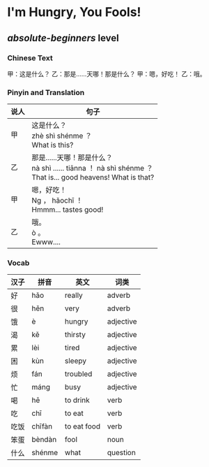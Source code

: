 # I'm Hungry, You Fools!
## *absolute-beginners* level

### Chinese Text
甲：这是什么？
乙：那是......天哪！那是什么？
甲：嗯，好吃！
乙：哦。

### Pinyin and Translation
|说人|句子|
|----|----|
|甲|这是什么？<br />zhè shì shénme ？<br />What is this?|
|乙|那是......天哪！那是什么？<br />nà shì ...... tiānna ！ nà shì shénme ？<br />That is... good heavens! What is that?|
|甲|嗯，好吃！<br />Ng ， hǎochī ！<br />Hmmm... tastes good!|
|乙|哦。<br />ò 。<br />Ewww....|
### Vocab
|汉子|拼音|英文|词类|
|----|----|----|----|
|好|hǎo|really|adverb|
|很|hěn|very|adverb|
|饿|è|hungry|adjective|
|渴|kě|thirsty|adjective|
|累|lèi|tired|adjective|
|困|kùn|sleepy|adjective|
|烦|fán|troubled|adjective|
|忙|máng|busy|adjective|
|喝|hē|to drink|verb|
|吃|chī|to eat|verb|
|吃饭|chīfàn|to eat food|verb|
|笨蛋|bèndàn|fool|noun|
|什么|shénme|what|question|